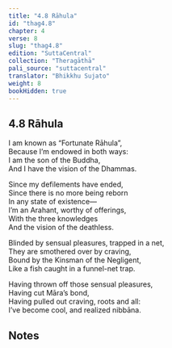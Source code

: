 ```yaml
---
title: "4.8 Rāhula"
id: "thag4.8"
chapter: 4
verse: 8
slug: "thag4.8"
edition: "SuttaCentral"
collection: "Theragāthā"
pali_source: "suttacentral"
translator: "Bhikkhu Sujato"
weight: 8
bookHidden: true
---
```


## 4.8 Rāhula  


I am known as “Fortunate Rāhula”,  
Because I’m endowed in both ways:  
I am the son of the Buddha,  
And I have the vision of the Dhammas.  

Since my defilements have ended,  
Since there is no more being reborn  
In any state of existence—  
I’m an Arahant, worthy of offerings,  
With the three knowledges  
And the vision of the deathless.  

Blinded by sensual pleasures, trapped in a net,  
They are smothered over by craving,  
Bound by the Kinsman of the Negligent,  
Like a fish caught in a funnel-net trap.  

Having thrown off those sensual pleasures,  
Having cut Māra’s bond,  
Having pulled out craving, roots and all:  
I’ve become cool, and realized nibbāna.

## Notes